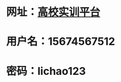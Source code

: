 # 网址：[高校实训平台](http://pt.1000phone.com/joinClassroom/2031/1686124573957)

# 用户名：15674567512

# 密码：lichao123